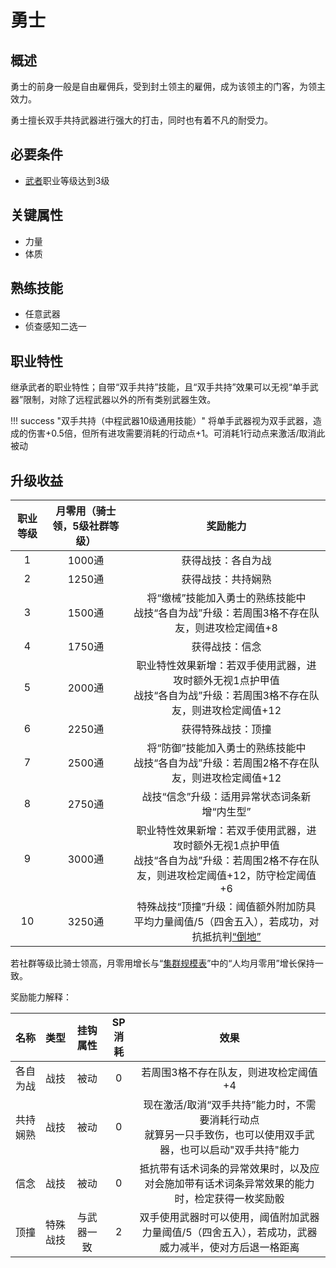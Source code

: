 # 勇士

## 概述

勇士的前身一般是自由雇佣兵，受到封土领主的雇佣，成为该领主的门客，为领主效力。

勇士擅长双手共持武器进行强大的打击，同时也有着不凡的耐受力。

## 必要条件

* <a href="../../../basicJob/Warrior" target="_blank">武者</a>职业等级达到3级

## 关键属性

* 力量
* 体质

## 熟练技能

* 任意武器
* 侦查感知二选一
  
## 职业特性

继承武者的职业特性；自带“双手共持”技能，且“双手共持”效果可以无视“单手武器”限制，对除了远程武器以外的所有类别武器生效。

!!! success "双手共持（中程武器10级通用技能）"
    将单手武器视为双手武器，造成的伤害+0.5倍，但所有进攻需要消耗的行动点+1。可消耗1行动点来激活/取消此被动

## 升级收益

职业等级|月零用（骑士领，5级社群等级）|奖励能力
:--:|:--:|:--:
1|1000通|获得战技：各自为战
2|1250通|获得战技：共持娴熟
3|1500通|将“缴械”技能加入勇士的熟练技能中<br>战技“各自为战”升级：若周围3格不存在队友，则进攻检定阈值+8
4|1750通|获得战技：信念
5|2000通|职业特性效果新增：若双手使用武器，进攻时额外无视1点护甲值<br>战技“各自为战”升级：若周围3格不存在队友，则进攻检定阈值+12
6|2250通|获得特殊战技：顶撞
7|2500通|将“防御”技能加入勇士的熟练技能中<br>战技“各自为战”升级：若周围2格不存在队友，则进攻检定阈值+12
8|2750通|战技“信念”升级：适用异常状态词条新增“内生型”
9|3000通|职业特性效果新增：若双手使用武器，进攻时额外无视1点护甲值<br>战技“各自为战”升级：若周围2格不存在队友，则进攻检定阈值+12，防守检定阈值+6
10|3250通|特殊战技“顶撞”升级：阈值额外附加防具平均力量阈值/5（四舍五入），若成功，对抗抵抗判<a href="../../../../status/normal/#倒地" target="_blank">“倒地”</a>

若社群等级比骑士领高，月零用增长与“<a href="../../../scaleList" target="_blank">集群规模表</a>”中的“人均月零用”增长保持一致。

奖励能力解释：

名称|类型|挂钩属性|SP消耗|效果
:--:|:--:|:--:|:--:|:--:
各自为战|战技|被动|0|若周围3格不存在队友，则进攻检定阈值+4
共持娴熟|战技|被动|0|现在激活/取消“双手共持”能力时，不需要消耗行动点<br>就算另一只手致伤，也可以使用双手武器，也可以启动"双手共持"能力
信念|战技|被动|0|抵抗带有话术词条的异常效果时，以及应对会施加带有话术词条异常效果的能力时，检定获得一枚奖励骰
顶撞|特殊战技|与武器一致|2|双手使用武器时可以使用，阈值附加武器力量阈值/5（四舍五入），若成功，武器威力减半，使对方后退一格距离
